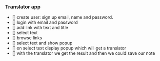 ### Translator app

- [] create user: sign up email, name and password.
- [] login with email and password
- [] add link with text and title
- [] select text
- [] browse links
- [] select text and show popup
- [] on select text display popup which will get a translator
- [] with the translator we get the result and then we could save our note
